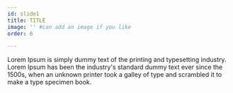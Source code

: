 ```yaml
---
id: slide1
title: TITLE
image: '' #can add an image if you like
order: 6

---
```


Lorem Ipsum is simply dummy text of the printing and typesetting industry. Lorem Ipsum has been the industry's standard dummy text ever since the 1500s, when an unknown printer took a galley of type and scrambled it to make a type specimen book.